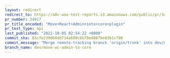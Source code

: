 ```yaml
---
layout: redirect
redirect_to: https://a8c-woo-test-reports.s3.amazonaws.com/public/pr/34917/api/index.html
pr_number: 34917
pr_title_encoded: "Move+React+Admin+into+core+plugin"
pr_test_type: api
last_published: "2022-10-05 02:54:22 +0000"
commit_sha: 83cfe2398b0dd714a609c6b78ed887be83b1c708
commit_message: "Merge remote-tracking branch 'origin/trunk' into dev/move-wc-admin-to…"
branch_name: dev/move-wc-admin-to-core
---
```

